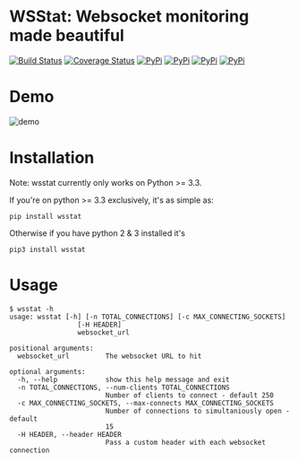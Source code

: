 # WSStat: Websocket monitoring made beautiful

[![Build Status](https://travis-ci.org/Fitblip/wsstat.svg?branch=master)](https://travis-ci.org/Fitblip/wsstat)
[![Coverage Status](https://coveralls.io/repos/github/Fitblip/wsstat/badge.svg?branch=master)](https://coveralls.io/github/Fitblip/wsstat?branch=master)
[![PyPi](https://img.shields.io/pypi/dm/wsstat.svg)](https://pypi.python.org/pypi/wsstat/)
[![PyPi](https://img.shields.io/pypi/v/wsstat.svg)](https://pypi.python.org/pypi/wsstat/)
[![PyPi](https://img.shields.io/pypi/l/wsstat.svg)](https://pypi.python.org/pypi/wsstat/)
[![PyPi](https://img.shields.io/pypi/pyversions/wsstat.svg)](https://pypi.python.org/pypi/wsstat/)


# Demo
![demo](https://cloud.githubusercontent.com/assets/1072598/19066857/48e13252-89d0-11e6-9ff3-ef2c69ae815e.gif)


# Installation
Note: wsstat currently only works on Python >= 3.3.

If you're on python >= 3.3 exclusively, it's as simple as:
```
pip install wsstat
```
Otherwise if you have python 2 & 3 installed it's
```
pip3 install wsstat
```

# Usage
```
$ wsstat -h
usage: wsstat [-h] [-n TOTAL_CONNECTIONS] [-c MAX_CONNECTING_SOCKETS]
                 [-H HEADER]
                 websocket_url

positional arguments:
  websocket_url         The websocket URL to hit

optional arguments:
  -h, --help            show this help message and exit
  -n TOTAL_CONNECTIONS, --num-clients TOTAL_CONNECTIONS
                        Number of clients to connect - default 250
  -c MAX_CONNECTING_SOCKETS, --max-connects MAX_CONNECTING_SOCKETS
                        Number of connections to simultaniously open - default
                        15
  -H HEADER, --header HEADER
                        Pass a custom header with each websocket connection
```
